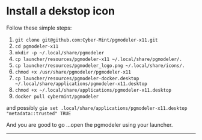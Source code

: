 # Install a dekstop icon 

Follow these simple steps:
1. `git clone git@github.com:Cyber-Mint/pgmodeler-x11.git`
1. `cd pgmodeler-x11`
1. `mkdir -p ~/.local/share/pgmodeler`
1. `cp launcher/resources/pgmodeler-x11 ~/.local/share/pgmodeler/.`
1. `cp launcher/resources/pgmodeler_logo.png ~/.local/share/icons/.`
1. `chmod +x /usr/share/pgmodeler/pgmodeler-x11`
1. `cp launcher/resources/pgmodeler-docker.desktop ~/.local/share/applications/pgmodeler-x11.desktop`
1. `chmod +x ~/.local/share/applications/pgmodeler-x11.desktop`
1. `docker pull cybermint/pgmodeler`

and possibly `gio set .local/share/applications/pgmodeler-x11.desktop "metadata::trusted" TRUE`

And you are good to go ...open the pgmodeler using your launcher.

---
